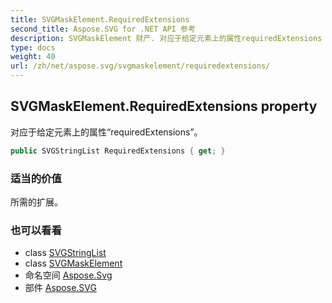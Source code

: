 ```yaml
---
title: SVGMaskElement.RequiredExtensions
second_title: Aspose.SVG for .NET API 参考
description: SVGMaskElement 财产. 对应于给定元素上的属性requiredExtensions
type: docs
weight: 40
url: /zh/net/aspose.svg/svgmaskelement/requiredextensions/
---
```

## SVGMaskElement.RequiredExtensions property

对应于给定元素上的属性“requiredExtensions”。

```csharp
public SVGStringList RequiredExtensions { get; }
```

### 适当的价值

所需的扩展。

### 也可以看看

* class [SVGStringList](../../../aspose.svg.datatypes/svgstringlist/)
* class [SVGMaskElement](../)
* 命名空间 [Aspose.Svg](../../svgmaskelement/)
* 部件 [Aspose.SVG](../../../)


